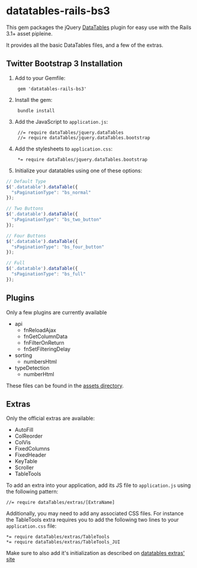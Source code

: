 # datatables-rails-bs3

This gem packages the jQuery [DataTables](http://datatables.net/) plugin for easy use with the Rails 3.1+ asset pipleine.

It provides all the basic DataTables files, and a few of the extras.

## Twitter Bootstrap 3 Installation

1. Add to your Gemfile:

        gem 'datatables-rails-bs3'

1. Install the gem:

        bundle install

1. Add the JavaScript to `application.js`:

        //= require dataTables/jquery.dataTables
        //= require dataTables/jquery.dataTables.bootstrap

1. Add the stylesheets to `application.css`:

        *= require dataTables/jquery.dataTables.bootstrap

1. Initialize your datatables using one of these options:

```javascript
// Default Type
$('.datatable').dataTable({
  "sPaginationType": "bs_normal"
});
```
```javascript
// Two Buttons
$('.datatable').dataTable({
  "sPaginationType": "bs_two_button"
});
```
```javascript
// Four Buttons
$('.datatable').dataTable({
  "sPaginationType": "bs_four_button"
});
```
```javascript
// Full
$('.datatable').dataTable({
  "sPaginationType": "bs_full"
});
```

## Plugins

Only a few plugins are currently available

* api
    * fnReloadAjax
    * fnGetColumnData
    * fnFilterOnReturn
    * fnSetFilteringDelay
* sorting
    * numbersHtml
* typeDetection
    * numberHtml

These files can be found in the [assets directory][assets].

## Extras

Only the official extras are available:

* AutoFill
* ColReorder
* ColVis
* FixedColumns
* FixedHeader
* KeyTable
* Scroller
* TableTools

To add an extra into your application, add its JS file to `application.js` using the following pattern:

    //= require dataTables/extras/[ExtraName]

Additionally, you may need to add any associated CSS files. For instance the TableTools extra requires
you to add the following two lines to your `application.css` file:

    *= require dataTables/extras/TableTools
    *= require dataTables/extras/TableTools_JUI

Make sure to also add it's initialization as described on [datatables extras' site][datatables_extras]





[assets]: https://github.com/DevanB/jquery-datatables-rails/tree/master/vendor/assets/javascripts/dataTables
[datatables_extras]: http://datatables.net/extras/